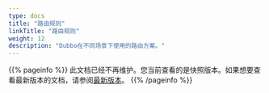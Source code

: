 ```yaml
---
type: docs
title: "路由规则"
linkTitle: "路由规则"
weight: 12
description: "Dubbo在不同场景下使用的路由方案。"
---
```


{{% pageinfo %}} 此文档已经不再维护。您当前查看的是快照版本。如果想要查看最新版本的文档，请参阅[最新版本](../../../docs3-v2/java-sdk/advanced-features-and-usage/service/routing/mesh-style/)。
{{% /pageinfo %}}


